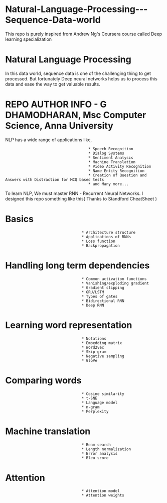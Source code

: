 # Natural-Language-Processing---Sequence-Data-world
This repo is purely inspired from Andrew Ng's Coursera course called Deep learning specialization


# Natural Language Processing

In this data world, sequence data is one of the challenging thing to get processed. But fortunately Deep neural networks helps us to process this data and ease the way to get valuable results.
# REPO AUTHOR INFO - G DHAMODHARAN, Msc Computer Science, Anna University
NLP has a wide range of applications like, 

                                         * Speech Recognition
                                         * Dialog Systems
                                         * Sentiment Analysis
                                         * Machine Translation
                                         * Video Activity Recognition
                                         * Name Entity Recognition
                                         * Creation of Question and Answers with Distraction for MCQ based tests
                                         * and Many more...
                                         
To learn NLP, We must master RNN - Recurrent Neural Networks. I designed this repo something like this( Thanks to Standford CheatSheet )
# Basics

                                      * Architecture structure
                                      * Applications of RNNs
                                      * Loss function
                                      * Backpropagation
# Handling long term dependencies

                                      * Common activation functions 
                                      * Vanishing/exploding gradient
                                      * Gradient clipping
                                      * GRU/LSTM
                                      * Types of gates
                                      * Bidirectional RNN
                                      * Deep RNN
# Learning word representation

                                      * Notations
                                      * Embedding matrix
                                      * Word2vec
                                      * Skip-gram
                                      * Negative sampling
                                      * GloVe
# Comparing words

                                      * Cosine similarity
                                      * t-SNE
                                      * Language model
                                      * n-gram
                                      * Perplexity
# Machine translation

                                      * Beam search
                                      * Length normalization
                                      * Error analysis
                                      * Bleu score
# Attention

                                      * Attention model
                                      * Attention weights

